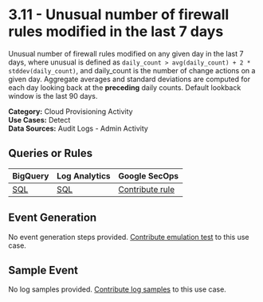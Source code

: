 # 3.11 - Unusual number of firewall rules modified in the last 7 days
Unusual number of firewall rules modified on any given day in the last 7 days,
where unusual is defined as `daily_count > avg(daily_count) + 2 * stddev(daily_count)`,
and daily_count is the number of change actions on a given day.
Aggregate averages and standard deviations are computed for each day looking back at the **preceding** daily counts.
Default lookback window is the last 90 days.


**Category:** Cloud Provisioning Activity
</br>
**Use Cases:** Detect
</br>
**Data Sources:** Audit Logs - Admin Activity
</br>



## Queries or Rules
BigQuery | Log Analytics | Google SecOps
--- | --- | ---
[SQL](../../backends/bigquery/sql/3_11_unusual_number_of_firewall_rules_modified.sql) | [SQL](../../backends/log_analytics/sql/3_11_unusual_number_of_firewall_rules_modified.sql) | [Contribute rule](../../CONTRIBUTING.md)

## Event Generation
No event generation steps provided. [Contribute emulation test](../../CONTRIBUTING.md) to this use case.

## Sample Event
No log samples provided. [Contribute log samples](../../CONTRIBUTING.md) to this use case.

